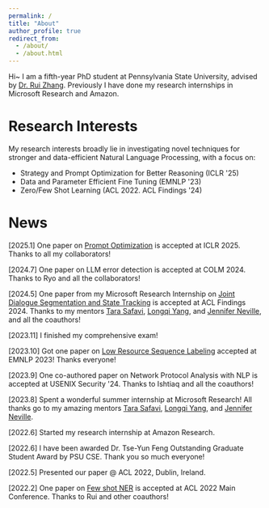 ```yaml
---
permalink: /
title: "About"
author_profile: true
redirect_from: 
  - /about/
  - /about.html
---
```


Hi~ I am a fifth-year PhD student at Pennsylvania State University, advised by [Dr. Rui Zhang](https://ryanzhumich.github.io). Previously I have done my research internships in Microsoft Research and Amazon. 

Research Interests
======
My research interests broadly lie in investigating novel techniques for stronger and data-efficient Natural Language Processing, with a focus on:

- Strategy and Prompt Optimization for Better Reasoning (ICLR '25)
- Data and Parameter Efficient Fine Tuning (EMNLP '23)
- Zero/Few Shot Learning (ACL 2022. ACL Findings '24)


News
======
[2025.1] One paper on [Prompt Optimization](https://arxiv.org/abs/2412.09722) is accepted at ICLR 2025. Thanks to all my collaborators!

[2024.7] One paper on LLM error detection is accepted at COLM 2024. Thanks to Ryo and all the collaborators!

[2024.5] One paper from my Microsoft Research Internship on [Joint Dialogue Segmentation and State Tracking](https://aclanthology.org/2024.findings-acl.891/) is accepted at ACL Findings 2024. Thanks to my mentors [Tara Safavi](https://tsafavi.github.io), [Longqi Yang](https://ylongqi.com), and [Jennifer Neville](https://jenneville.github.io), and all the coauthors!

[2023.11] I finished my comprehensive exam!

[2023.10] Got one paper on [Low Resource Sequence Labeling](https://aclanthology.org/2023.emnlp-main.433/) accepted at EMNLP 2023! Thanks everyone!

[2023.9] One co-authored paper on Network Protocol Analysis with NLP is accepted at USENIX Security '24. Thanks to Ishtiaq and all the coauthors!

[2023.8] Spent a wonderful summer internship at Microsoft Research! All thanks go to my amazing mentors [Tara Safavi](https://tsafavi.github.io), [Longqi Yang](https://ylongqi.com), and [Jennifer Neville](https://jenneville.github.io).

[2022.6] Started my research internship at Amazon Research.

[2022.6] I have been awarded Dr. Tse-Yun Feng Outstanding Graduate Student Award by PSU CSE. Thank you so much everyone!

[2022.5] Presented our paper @ ACL 2022, Dublin, Ireland.

[2022.2] One paper on [Few shot NER](https://aclanthology.org/2022.acl-long.439/) is accepted at ACL 2022 Main Conference. Thanks to Rui and other coauthors!
